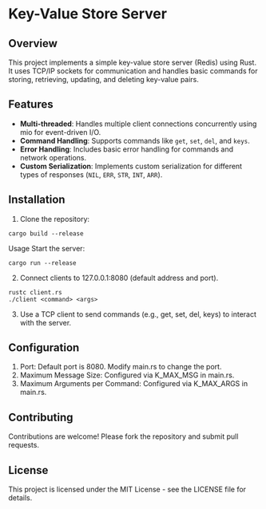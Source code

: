 # Key-Value Store Server

## Overview

This project implements a simple key-value store server (Redis) using Rust. It uses TCP/IP sockets for communication and handles basic commands for storing, retrieving, updating, and deleting key-value pairs.

## Features

- **Multi-threaded**: Handles multiple client connections concurrently using mio for event-driven I/O.
- **Command Handling**: Supports commands like `get`, `set`, `del`, and `keys`.
- **Error Handling**: Includes basic error handling for commands and network operations.
- **Custom Serialization**: Implements custom serialization for different types of responses (`NIL`, `ERR`, `STR`, `INT`, `ARR`).



## Installation

1. Clone the repository:

```
cargo build --release
```
Usage
Start the server:

```
cargo run --release
```
2. Connect clients to 127.0.0.1:8080 (default address and port).
  ```
rustc client.rs
./client <command> <args>

  ```
  

3. Use a TCP client to send commands (e.g., get, set, del, keys) to interact with the server.

## Configuration
1. Port: Default port is 8080. Modify main.rs to change the port.
2. Maximum Message Size: Configured via K_MAX_MSG in main.rs.
2. Maximum Arguments per Command: Configured via K_MAX_ARGS in main.rs.
## Contributing
Contributions are welcome! Please fork the repository and submit pull requests.

## License
This project is licensed under the MIT License - see the LICENSE file for details.



